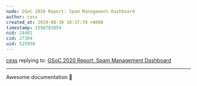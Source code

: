 ```yaml
---
node: GSoC 2020 Report: Spam Management Dashboard 
author: cess
created_at: 2020-08-30 10:37:39 +0000
timestamp: 1598783859
nid: 24481
cid: 27304
uid: 525958
---
```




[cess](../profile/cess) replying to: [GSoC 2020 Report: Spam Management Dashboard ](../notes/keshav_sethi0004/08-29-2020/spam-management-dashboard-gsoc-2020-report)

----
Awesome documentation  🎉 